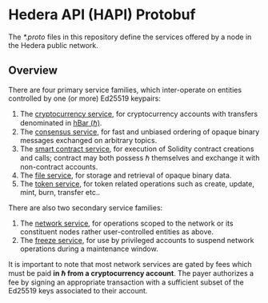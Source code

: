 # Hedera API (HAPI) Protobuf

The _*.proto_ files in this repository define the services
offered by a node in the Hedera public network. 

## Overview 
There are four primary service families, which inter-operate on entities 
controlled by one (or more) Ed25519 keypairs:
1. The [cryptocurrency service](src/main/proto/CryptoService.proto),
for cryptocurrency accounts with transfers denominated 
in [hBar (ℏ)](https://help.hedera.com/hc/en-us/articles/360000674317-What-are-the-official-HBAR-cryptocurrency-denominations-).
2. The [consensus service](src/main/proto/ConsensusService.proto), for
fast and unbiased ordering of opaque binary messages exchanged on 
arbitrary topics.
3. The [smart contract service](src/main/proto/SmartContractService.proto), for
execution of Solidity contract creations and calls; contract may both possess
ℏ themselves and exchange it with non-contract accounts.
4. The [file service](src/main/proto/FileService.proto), for storage and 
retrieval of opaque binary data.
5. The [token service](src/main/proto/TokenService.proto), for token related operations such as create, update, mint, burn, transfer etc.. 

There are also two secondary service families:
1. The [network service](src/main/proto/NetworkService.proto), for operations scoped
to the network or its constituent nodes rather user-controlled entities as above.
2. The [freeze service](src/main/proto/FreezeService.proto), for use by 
privileged accounts to suspend network operations during a maintenance window.

It is important to note that most network services are gated by fees which 
must be paid **in ℏ from a cryptocurrency account**. The payer authorizes a
fee by signing an appropriate transaction with a sufficient subset of the 
Ed25519 keys associated to their account.
